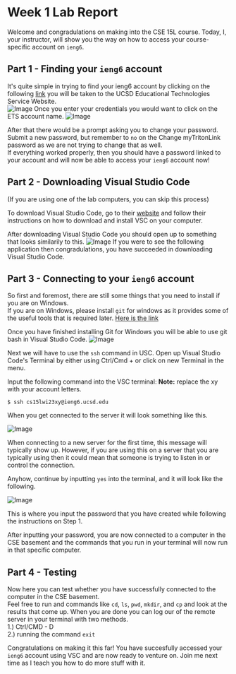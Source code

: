 #  Week 1 Lab Report 
Welcome and congradulations on making into the CSE 15L course. Today, I, your instructor, will show you the way on how to access your course-specific account on `ieng6`. 

## Part 1 - Finding your `ieng6` account 
It's quite simple in trying to find your ieng6 account by clicking on the following [link](https://sdacs.ucsd.edu/~icc/index.php) you will be taken to the UCSD Educational Technologies Service Website.\
![Image](https://i.imgur.com/KvPLtlJ.png)
Once you enter your credentials you would want to click on the ETS account name.
![Image](https://i.imgur.com/SVe127u.png)

After that there would be a prompt asking you to change your password. Submit a new password, but remember to `no` on the Change myTritonLink password as we are not trying to change that as well. \
If everything worked properly, then you should have a password linked to your account and will now be able to access your `ieng6` account now!

## Part 2 - Downloading Visual Studio Code
(If you are using one of the lab computers, you can skip this process)

To download Visual Studio Code, go to their [website](https://code.visualstudio.com/) and follow their instructions on how to download and install VSC on your computer. 

After downloading Visual Studio Code you should open up to something that looks similarily to this.
![Image](https://i.imgur.com/wcq3T8s.png)
If you were to see the following application then congradulations, you have succeeded in downloading Visual Studio Code.

## Part 3 - Connecting to your `ieng6` account
So first and foremost, there are still some things that you need to install if you are on Windows.\
If you are on Windows, please install `git` for windows as it provides some of the useful tools that is required later.
[Here is the link](https://gitforwindows.org/)

Once you have finished installing Git for Windows you will be able to use git bash in Visual Studio Code.
![Image](https://i.stack.imgur.com/1AGtr.png)

Next we will have to use the `ssh` command in USC.
Open up Visual Studio Code's Terminal by either using Ctrl/Cmd + or click on new Terminal in the menu. 

Input the following command into the VSC terminal:
**Note:** replace the xy with your account letters.
```
$ ssh cs15lwi23xy@ieng6.ucsd.edu
```

When you get connected to the server it will look something like this.

![Image](https://i.imgur.com/frKefe8.png)


When connecting to a new server for the first time, this message will typically show up. However, if you are using this on a server that you are typically using then it could mean that someone is trying to listen in or control the connection.

Anyhow, continue by inputting `yes` into the terminal, and it will look like the following.

![Image](https://i.imgur.com/jgV4eO7.png)


This is where you input the password that you have created while following the instructions on Step 1.

After inputting your password, you are now connected to a computer in the CSE basement and the commands that you run in your terminal will now run in that specific computer.

## Part 4 - Testing
Now here you can test whether you have successfully connected to the computer in the CSE basement.\
Feel free to run and commands like `cd`, `ls`, `pwd`, `mkdir`, and `cp` and look at the results that come up. When you are done you can log our of the remote server in your terminal with two methods.\
1.) Ctrl/CMD - D\
2.) running the command `exit`


Congratulations on making it this far! You have succesfully accessed your `ieng6` account using VSC and are now ready to venture on. Join me next time as I teach you how to do more stuff with it.
